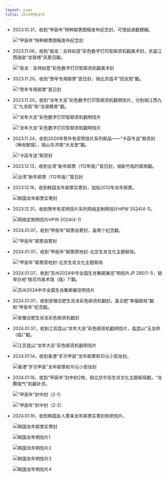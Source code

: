```yaml
---
layout: page
title: 2024甲辰龙年
---
```


-   2023.10.31，收到“甲辰年”特种邮票图稿发布纪念封，可惜投递戳模糊。

    ![](<%= stamp_fig_url '2024-jiachen/cc-design-jia-chen.jpg' %> '“甲辰年”特种邮票图稿发布纪念封')

-   2023.11.06，收到“辰龙：吉祥如意”彩色数字打印型邮资机戳美术封，另盖江西瑞金“龙珠塔”风景日戳。

    ![](<%= stamp_fig_url '2024-jiachen/2023-11-01-ruijin.jpg' %> '“辰龙：吉祥如意”彩色数字打印型邮资机戳美术封')

-   2023.11.20，收到“贺年专用邮票”首日封，销北京昌平“回龙观”戳。

    ![](<%= stamp_fig_url '2024-jiachen/2024-new-year-greetings-stamp-fdc.jpg' %> '“贺年专用邮票”首日封')

-   2023.11.20，收到“龙年大吉”彩色数字打印型邮资机戳明信片，分别销江西九江“九龙街”和“龙泉精舍”戳。

    ![](<%= stamp_fig_url '2024-jiachen/jjjp-2023-20.jpg' %> '“龙年大吉”彩色数字打印型邮资机戳明信片')

    ![](<%= stamp_fig_url '2024-jiachen/jjjp-2023-21.jpg' %> '“龙年大吉”彩色数字打印型邮资机戳明信片')

-   2023.11.24，收到2024年贺年有奖明信片系列邮品——“卡函专送”邮资封（神龙献瑞），销山东济南“大龙堂”戳。

    ![](<%= stamp_fig_url '2024-jiachen/kahan.jpg' %> '“卡函专送”邮资封')

-   2023.12.13，收到台湾“新年邮票（112年版）”首日封，销新竹临时邮局戳。

    ![](<%= stamp_fig_url '2024-jiachen/tw.jpg' %> '台湾“新年邮票（112年版）”首日封')

-   2023.12.18，收到韩国龙年邮票实寄封，加贴2012年龙年邮票。

    ![](<%= stamp_fig_url '2024-jiachen/kr.jpg' %> '韩国龙年邮票实寄封')

-   2023.12.31，收到贺年有奖明信片系列网络定制明信片HPW 2024(4-1)。

    ![](<%= stamp_fig_url '2024-jiachen/hpw-2024-4-1.jpg' %> '网络定制明信片HPW 2024(4-1)')

-   2024.01.07，收到“甲辰年”邮票自寄封，盖两个纪念戳。

    ![](<%= stamp_fig_url '2024-jiachen/2024-1.jpg' %> '“甲辰年”邮票自寄封')

-   2024.01.07，收到“甲辰年”邮票原地封-北京生肖文化主题邮局。

    ![](<%= stamp_fig_url '2024-jiachen/beijing.jpg' %> '“甲辰年”邮票原地封-北京生肖文化主题邮局')

-   2024.01.07，收到“苏州2024中华全国生肖集邮展览”明信片JP 280(1-1)，销举办地“桃花坞美术馆（临）1”戳。

    ![](<%= stamp_fig_url '2024-jiachen/jp-280.jpg' %> '苏州2024中华全国生肖集邮展览明信片')

-   2024.01.07，收到安徽合肥生肖龙彩色邮资机戳封，盖合肥“幸福邮局”戳和“甲辰年”纪念戳。

    ![](<%= stamp_fig_url '2024-jiachen/hefei.jpg' %> '安徽合肥生肖龙彩色邮资机戳封')

-   2024.01.07，收到江苏昆山“龙年大吉”彩色邮资机戳明信片，盖昆山“玉龙桥（临）”戳。

    ![](<%= stamp_fig_url '2024-jiachen/kunshan.jpg' %> '江苏昆山“龙年大吉”彩色邮资机戳明信片')

-   2024.01.14，收到香港“岁次甲辰”龙年邮票和10元小型张封。

    ![](<%= stamp_fig_url '2024-jiachen/hk.jpg' %> '香港“岁次甲辰”龙年邮票和10元小型张封')

-   2024.01.16，收到“甲辰年”封中封2枚，销北京牛街生肖文化主题邮局戳，“龙腾瑞气”机戳补资。

    ![](<%= stamp_fig_url '2024-jiachen/coc-2-1.jpg' %> '“甲辰年”封中封（2-1）')

    ![](<%= stamp_fig_url '2024-jiachen/coc-2-2.jpg' %> '“甲辰年”封中封（2-2）')

-   2024.01.19，收到韩国友人寄来龙年邮票实寄封和明信片。

    ![](<%= stamp_fig_url '2024-jiachen/kr-2.jpg' %> '韩国龙年邮票实寄封')

    ![](<%= stamp_fig_url '2024-jiachen/kr-postcard-1.jpg' %> '韩国龙年明信片1')

    ![](<%= stamp_fig_url '2024-jiachen/kr-postcard-2.jpg' %> '韩国龙年明信片2')

    ![](<%= stamp_fig_url '2024-jiachen/kr-postcard-3.jpg' %> '韩国龙年明信片3')

    ![](<%= stamp_fig_url '2024-jiachen/kr-postcard-4.jpg' %> '韩国龙年明信片4')
